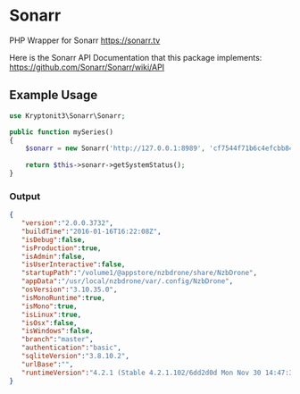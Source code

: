 # Sonarr
PHP Wrapper for Sonarr https://sonarr.tv

Here is the Sonarr API Documentation that this package implements: https://github.com/Sonarr/Sonarr/wiki/API

## Example Usage
```php
use Kryptonit3\Sonarr\Sonarr;
```
```php
public function mySeries()
{
    $sonarr = new Sonarr('http://127.0.0.1:8989', 'cf7544f71b6c4efcbb84b49011fc965c');
    
    return $this->sonarr->getSystemStatus();
}
```
### Output
```json
{  
   "version":"2.0.0.3732",
   "buildTime":"2016-01-16T16:22:08Z",
   "isDebug":false,
   "isProduction":true,
   "isAdmin":false,
   "isUserInteractive":false,
   "startupPath":"/volume1/@appstore/nzbdrone/share/NzbDrone",
   "appData":"/usr/local/nzbdrone/var/.config/NzbDrone",
   "osVersion":"3.10.35.0",
   "isMonoRuntime":true,
   "isMono":true,
   "isLinux":true,
   "isOsx":false,
   "isWindows":false,
   "branch":"master",
   "authentication":"basic",
   "sqliteVersion":"3.8.10.2",
   "urlBase":"",
   "runtimeVersion":"4.2.1 (Stable 4.2.1.102/6dd2d0d Mon Nov 30 14:47:31 CET 2015)"
}
```
